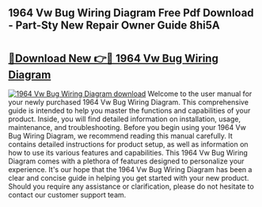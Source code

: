 ## 1964 Vw Bug Wiring Diagram Free Pdf Download - Part-Sty New Repair Owner Guide 8hi5A

# <h2><a href="http://dfnjizj.blite.top/?on=1964+Vw+Bug+Wiring+Diagram">🔗Download New 👉🔴 1964 Vw Bug Wiring Diagram</a></h2>

[![1964 Vw Bug Wiring Diagram download](https://i.imgur.com/lujVjoI.png)](http://dfnjizj.blite.top/?on=1964+Vw+Bug+Wiring+Diagram)
Welcome to the user manual for your newly purchased 1964 Vw Bug Wiring Diagram. This comprehensive guide is intended to help you master the functions and capabilities of your product. Inside, you will find detailed information on installation, usage, maintenance, and troubleshooting. Before you begin using your 1964 Vw Bug Wiring Diagram, we recommend reading this manual carefully. It contains detailed instructions for product setup, as well as information on how to use its various features and capabilities. This 1964 Vw Bug Wiring Diagram comes with a plethora of features designed to personalize your experience. It's our hope that the 1964 Vw Bug Wiring Diagram has been a clear and concise guide in helping you get started with your new product. Should you require any assistance or clarification, please do not hesitate to contact our customer support team.
